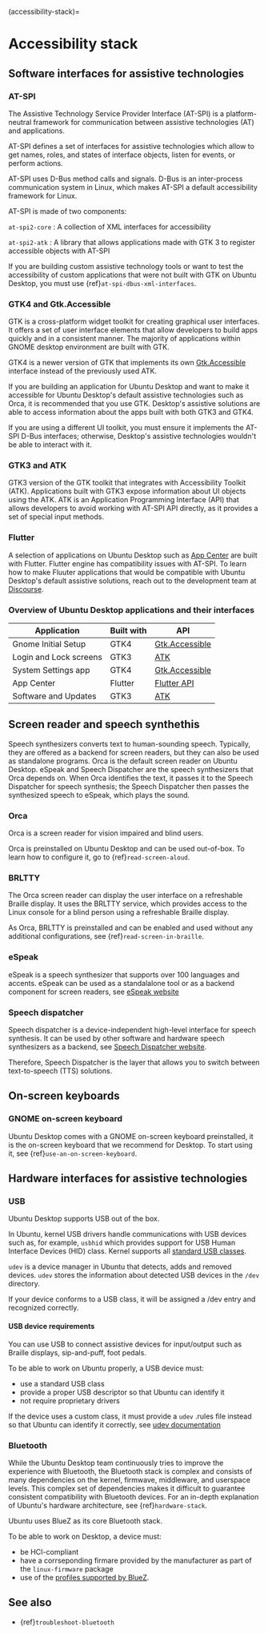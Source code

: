 (accessibility-stack)=
# Accessibility stack

## Software interfaces for assistive technologies

### AT-SPI

The Assistive Technology Service Provider Interface (AT-SPI) is a platform-neutral framework for communication between assistive technologies (AT) and applications. 

AT-SPI defines a set of interfaces for assistive technologies which allow to get names, roles, and states of interface objects, listen for events, or perform actions. 

AT-SPI uses D-Bus method calls and signals. D-Bus is an inter-process communication system in Linux, which makes AT-SPI a default accessibility framework for Linux.  

AT-SPI is made of two components:

`at-spi2-core`
: A collection of XML interfaces for accessibility

`at-spi2-atk`
: A library that allows applications made with GTK 3 to register accessible objects with AT-SPI

If you are building custom assistive technology tools or want to test the accessibility of custom applications that were not built with GTK on Ubuntu Desktop, you must use {ref}`at-spi-dbus-xml-interfaces`.

### GTK4 and Gtk.Accessible

GTK is a cross-platform widget toolkit for creating graphical user interfaces. It offers a set of user interface elements that allow developers to build apps quickly and in a consistent manner. The majority of applications within GNOME desktop environment are built with GTK.       

GTK4 is a newer version of GTK that implements its own [Gtk.Accessible](https://docs.gtk.org/gtk4/iface.Accessible.html) interface instead of the previously used ATK.

If you are building an application for Ubuntu Desktop and want to make it accessible for Ubuntu Desktop's default assistive technologies such as Orca, it is recommended that you use GTK. Desktop's assistive solutions are able to access information about the apps built with both GTK3 and GTK4.

If you are using a different UI toolkit, you must ensure it implements the AT-SPI D-Bus interfaces; otherwise, Desktop's assistive technologies wouldn't be able to interact with it. 

### GTK3 and ATK 

GTK3 version of the GTK toolkit that integrates with Accessibility Toolkit (ATK). Applications built with GTK3 expose information about UI objects using the ATK. ATK is an Application Programming Interface (API) that allows developers to avoid working with AT-SPI API directly, as it provides a set of special input methods. 

### Flutter

A selection of applications on Ubuntu Desktop such as [App Center](https://github.com/ubuntu/app-center) are built with Flutter. Flutter engine has compatibility issues with AT-SPI. To learn how to make Fluuter applications that would be compatible with Ubuntu Desktop's default assistive solutions, reach out to the development team at [Discourse](https://discourse.ubuntu.com/tag/flutter).


### Overview of Ubuntu Desktop applications and their interfaces

| Application              | Built with    | API                                                                |
| ------------------------ | ------------- | ------------------------------------------------------------------ |
| Gnome Initial Setup      | GTK4          | [Gtk.Accessible](https://docs.gtk.org/gtk4/iface.Accessible.html)  |        
| Login and Lock screens   | GTK3          | [ATK](https://docs.gtk.org/atk/) |
| System Settings app      | GTK4          | [Gtk.Accessible](https://docs.gtk.org/gtk4/iface.Accessible.html) |
| App Center               | Flutter       | [Flutter API](https://docs.flutter.dev/ui/accessibility-and-internationalization/accessibility) |
| Software and Updates     | GTK3          | [ATK](https://docs.gtk.org/atk/) |


## Screen reader and speech synthethis 

Speech synthesizers converts text to human-sounding speech. Typically, they are offered as a backend for screen readers, but they can also be used as standalone programs. Orca is the default screen reader on Ubuntu Desktop. eSpeak and Speech Dispatcher are the 
speech synthesizers that Orca depends on. When Orca identifies the text, it passes it to the Speech Dispatcher for speech synthesis; the Speech Dispatcher then passes the synthesized speech to eSpeak, which plays the sound.

### Orca

Orca is a screen reader for vision impaired and blind users. 

Orca is preinstalled on Ubuntu Desktop and can be used out-of-box. To learn how to configure it, go to {ref}`read-screen-aloud`.

### BRLTTY

The Orca screen reader can display the user interface on a refreshable Braille display. It uses the BRLTTY service, which provides access to the Linux console for a blind person using a refreshable Braille display. 

As Orca, BRLTTY is preinstalled and can be enabled and used without any additional configurations, see {ref}`read-screen-in-braille`.

### eSpeak

eSpeak is a speech synthesizer that supports over 100 languages and accents. eSpeak can be used as a standalalone tool or as a backend component for screen readers, see [eSpeak website](https://espeak.sourceforge.net/)

### Speech dispatcher

Speech dispatcher is a device-independent high-level interface for speech synthesis. It can be used by other software and hardware speech synthesizers as a backend, see [Speech Dispatcher website](https://freebsoft.org/speechd). 

Therefore, Speech Dispatcher is the layer that allows you to switch between text-to-speech (TTS) solutions.

## On-screen keyboards

### GNOME on-screen keyboard

Ubuntu Desktop comes with a GNOME on-screen keyboard preinstalled, it is the on-screen keyboard that we recommend for Desktop. To start using it, see {ref}`use-an-on-screen-keyboard`.




## Hardware interfaces for assistive technologies

### USB 

Ubuntu Desktop supports USB out of the box. 

In Ubuntu, kernel USB drivers handle communications with USB devices such as, for example, `usbhid` which provides support for USB Human Interface Devices (HID) class. Kernel supports all [standard USB classes](https://www.usb.org/defined-class-codes).

`udev` is a device manager in Ubuntu that detects, adds and removed devices. `udev` stores the information about detected USB devices in the `/dev` directory.

If your device conforms to a USB class, it will be assigned a /dev entry and recognized correctly.

#### USB device requirements

You can use USB to connect assistive devices for input/output such as Braille displays, sip-and-puff, foot pedals.

To be able to work on Ubuntu properly, a USB device must:

* use a standard USB class 
* provide a proper USB descriptor so that Ubuntu can identify it
* not require proprietary drivers

If the device uses a custom class, it must provide a `udev` .rules file instead so that Ubuntu can identify it correctly, see [udev documentation](https://www.man7.org/linux/man-pages/man7/udev.7.html) 

### Bluetooth 

While the Ubuntu Desktop team continuously tries to improve the experience with Bluetooth, the Bluetooth stack is complex and consists of many dependencies on the kernel, firmwave, middleware, and userspace levels. This complex set of dependencies makes it difficult to guarantee consistent compatibility with Bluetooth devices. For an in-depth explanation of Ubuntu's hardware architecture, see {ref}`hardware-stack`.

Ubuntu uses BlueZ as its core Bluetooth stack. 

To be able to work on Desktop, a device must:

- be HCI-compliant
- have a corrseponding firmare provided by the manufacturer as part of the `linux-firmware` package
- use of the [profiles supported by BlueZ](https://www.bluez.org/profiles/).

## See also

* {ref}`troubleshoot-bluetooth`

